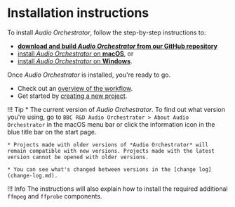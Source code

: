 # Installation instructions

To install *Audio Orchestrator*, follow the step-by-step instructions to:

* **[download and build *Audio Orchestrator* from our GitHub repository](https://github.com/bbc/audio-orchestrator)**
* [install *Audio Orchestrator* on **macOS**](installation-mac.md), or
* [install *Audio Orchestrator* on **Windows**](installation-windows.md).

Once *Audio Orchestrator* is installed, you're ready to go.

* Check out an [overview of the workflow](index.md#workflow).
* Get started by [creating a new project](projects.md).
<!-- * Have a look at some [example projects and audio files](examples.md). -->

!!! Tip
    * The current version of *Audio Orchestrator*. To find out what version you're using, go to `BBC R&D Audio Orchestrator > About Audio Orchestrator` in the macOS menu bar or click the information icon in the blue title bar on the start page.

    * Projects made with older versions of *Audio Orchestrator* will remain compatible with new versions. Projects made with the latest version cannot be opened with older versions.

    * You can see what's changed between versions in the [change log](change-log.md).


!!! Info
    The instructions will also explain how to install the required additional `ffmpeg` and `ffprobe` components.
